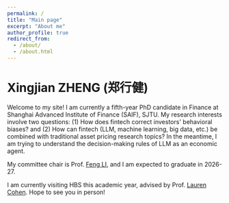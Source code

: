 ```yaml
---
permalink: /
title: "Main page"
excerpt: "About me"
author_profile: true
redirect_from: 
  - /about/
  - /about.html
---
```


Xingjian ZHENG (郑行健)
======

Welcome to my site! I am currently a fifth-year PhD candidate in Finance at Shanghai Advanced Institute of Finance (SAIF), SJTU. My research interests involve two questions: (1) How does fintech correct investors' behavioral biases? and (2) How can fintech (LLM, machine learning, big data, etc.) be combined with traditional asset pricing research topics? In the meantime, I am trying to understand the decision-making rules of LLM as an economic agent. 

My committee chair is Prof. [Feng LI](https://en.saif.sjtu.edu.cn/faculty-research/li-feng), and I am expected to graduate in 2026-27. 

I am currently visiting HBS this academic year, advised by Prof. [Lauren Cohen](https://www.hbs.edu/faculty/Pages/profile.aspx?facId=340063). Hope to see you in person! 
